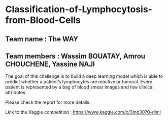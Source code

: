 # Classification-of-Lymphocytosis-from-Blood-Cells

## Team name : The WAY
## Team members : Wassim BOUATAY, Amrou CHOUCHENE, Yassine NAJI

The goal of this challenge is to build a deep learning model which is able to predict whether a patient’s lymphocytes are reactive or tumoral. Every patient
is represented by a bag of blood smear images and few clinical attributes.

Please check the report for more details.

Link to the Kaggle competition :  https://www.kaggle.com/c/3md3070-dlmi
